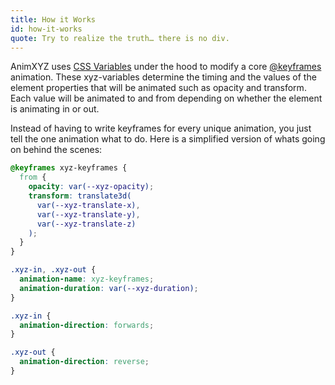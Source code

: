 ```yaml
---
title: How it Works
id: how-it-works
quote: Try to realize the truth… there is no div.
---
```


AnimXYZ uses [CSS Variables](https://developer.mozilla.org/en-US/docs/Web/CSS/--*) under the hood to modify a core [@keyframes](https://developer.mozilla.org/en-US/docs/Web/CSS/@keyframes) animation. These xyz-variables determine the timing and the values of the element properties that will be animated such as opacity and transform. Each value will be animated to and from depending on whether the element is animating in or out.

Instead of having to write keyframes for every unique animation, you just tell the one animation what to do. Here is a simplified version of whats going on behind the scenes:

```css
@keyframes xyz-keyframes {
  from {
    opacity: var(--xyz-opacity);
    transform: translate3d(
      var(--xyz-translate-x),
      var(--xyz-translate-y),
      var(--xyz-translate-z)
    );
  }
}

.xyz-in, .xyz-out {
  animation-name: xyz-keyframes;
  animation-duration: var(--xyz-duration);
}

.xyz-in {
  animation-direction: forwards;
}

.xyz-out {
  animation-direction: reverse;
}
```

